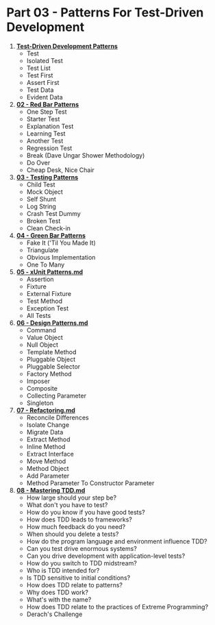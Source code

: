 # Part 03 - Patterns For Test-Driven Development

1. [**Test-Driven Development Patterns**](./01%20-%20Test-Driven%20Development%20Patterns.md) 
    - Test
    - Isolated Test
    - Test List
    - Test First
    - Assert First
    - Test Data
    - Evident Data
2. [**02 - Red Bar Patterns**](./02%20-%20Red%20Bar%20Patterns.md)
    - One Step Test
    - Starter Test
    - Explanation Test
    - Learning Test
    - Another Test
    - Regression Test
    - Break (Dave Ungar  Shower Methodology)
    - Do Over
    - Cheap Desk, Nice Chair
3. [**03 - Testing Patterns**](./03%20-%20Testing%20Patterns.md)
    - Child Test
    - Mock Object
    - Self Shunt
    - Log String
    - Crash Test Dummy
    - Broken Test
    - Clean Check-in
4. [**04 - Green Bar Patterns**](./04%20-%20Green%20Bar%20Patterns.md)
    - Fake It ('Til You Made It)
    - Triangulate
    - Obvious Implementation
    - One To Many
5. [**05 - xUnit Patterns.md**](./05%20-%20xUnit%20Patterns.md)
    - Assertion
    - Fixture
    - External Fixture
    - Test Method
    - Exception Test
    - All Tests
6. [**06 - Design Patterns.md**](./06%20-%20Design%20Patterns.md)
    - Command
    - Value Object
    - Null Object
    - Template Method
    - Pluggable Object
    - Pluggable Selector
    - Factory Method
    - Imposer
    - Composite
    - Collecting Parameter
    - Singleton
7. [**07 - Refactoring.md**](./07%20-%20Refactoring.md)
    - Reconcile Differences
    - Isolate Change
    - Migrate Data
    - Extract Method
    - Inline Method
    - Extract Interface
    - Move Method
    - Method Object
    - Add Parameter
    - Method Parameter To Constructor Parameter
8. [**08 - Mastering TDD.md**](./08%20-%20Mastering%20TDD.md)
    - How large should your step be?
    - What don't you have to test?
    - How do you know if you have good tests?
    - How does TDD leads to frameworks?
    - How much feedback do you need?
    - When should you delete a tests?
    - How do the program language and environment influence TDD?
    - Can you test drive enormous systems?
    - Can you drive development with application-level tests?
    - How do you switch to TDD midstream?
    - Who is TDD intended for?
    - Is TDD sensitive to initial conditions?
    - How does TDD relate to patterns?
    - Why does TDD work?
    - What's with the name?
    - How does TDD relate to the practices of Extreme Programming?
    - Derach's Challenge
